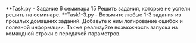 **Task.py - Задание 6 семинара 15 Решить задания, которые не успели решить на семинаре.
**Task1-3.py - Возьмите любые 1-3 задания из прошлых домашних заданий. 
Добавьте к ним логирование ошибок и полезной информации. 
Также реализуйте возможность запуска из командной строки с передачей параметров. 
